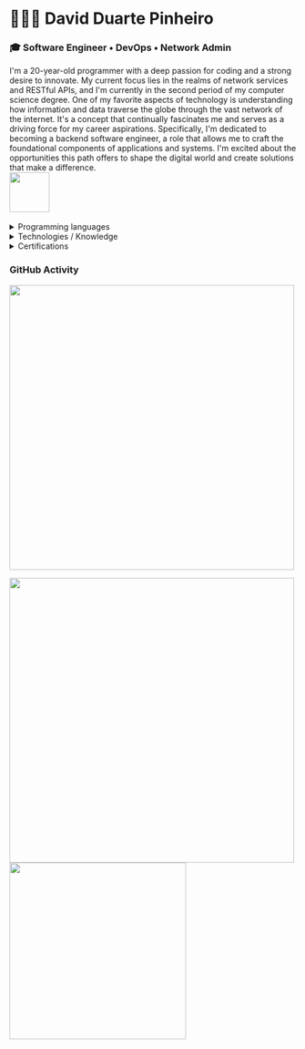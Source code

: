 
<h1>👩🏻‍🚀 David Duarte Pinheiro</h1>
<h3>🎓 Software Engineer  •  DevOps  •  Network Admin</h3>


<span>
I'm a 20-year-old programmer with a deep passion for coding and a strong desire to innovate. My current focus lies in the realms of network services and RESTful APIs, and I'm currently in the second period of my computer science degree.
One of my favorite aspects of technology is understanding how information and data traverse the globe through the vast network of the internet. It's a concept that continually fascinates me and serves as a driving force for my career aspirations.
Specifically, I'm dedicated to becoming a backend software engineer, a role that allows me to craft the foundational components of applications and systems. I'm excited about the opportunities this path offers to shape the digital world and create solutions that make a difference.
<span>
<br>
<a href="https://daviddev16.github.io/portifolio/">
  <img width=70 align="center" src="https://img.shields.io/badge/PORTFOLIO-blue"/>
</a>
<br>
<br>
<details>
  <summary>Programming languages</summary>
  <br>
  <ul>
    <li>Java 🥇</li>
    <li>Csharp 🥈</li>
    <li>JavaScript</li>
    <li>C</li>
    <li>Python</li>
    <li>Shell scripting</li>
  </ul>
</details>

<details>
  <summary>Technologies / Knowledge</summary>
  <br>
  <ul>
    <li>Cloud Computing on AWS</li>
    <li>Insomnia and Postman for testing</li>
    <li>Linux / Windows Server Operations</li>
    <li>MongoDB / PostgreSQL / SQL Server</li>
    <li>Infraestruture and Network Services</li>
    <li>Docker Images / Containers</li>
    <li>Cyber Security Basics</li>
    <li>Zabbix Monitoring</li>
    <li>API REST/li>
  </ul>
</details>

<details>
  <summary>Certifications</summary>
  <br>
  <ul>
    <li>Cisco IT Essentials</li>
    <li>Java API REST / Backend development on Tech4me</li>
    <li>Fortinet NSE1 & NSE2 Network Security Associate</li>
  </ul>
</details>

### GitHub Activity
<div>
  <img width=500 align="center" src="https://github-readme-stats.vercel.app/api?username=daviddev16&show_icons=true&theme=github_dark" />
  
  <img width=500 align="center" src="https://github-profile-trophy.vercel.app/?username=daviddev16&row=1&theme=radical" /><br>
  <img width=310 align="center" src="https://github-readme-stats.vercel.app/api/top-langs/?username=daviddev16&langs_count=12&layout=compact&hide=css,scss,html,shaderlab,hlsl,perl,cobol&theme=github_dark" /><br> 
 <!-- <img width=614 align="center" src="https://github-readme-stats.vercel.app/api/wakatime?username=daviddev16&show_icons=true&theme=github_dark" /> -->
</div>
<br>
